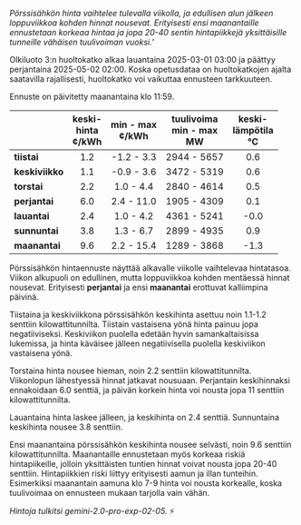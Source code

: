 *Pörssisähkön hinta vaihtelee tulevalla viikolla, ja edullisen alun jälkeen loppuviikkoa kohden hinnat nousevat. Erityisesti ensi maanantaille ennustetaan korkeaa hintaa ja jopa 20-40 sentin hintapiikkejä yksittäisille tunneille vähäisen tuulivoiman vuoksi.*'


Olkiluoto 3:n huoltokatko alkaa lauantaina 2025-03-01 03:00 ja päättyy perjantaina 2025-05-02 02:00. Koska opetusdataa on huoltokatkojen ajalta saatavilla rajallisesti, huoltokatko voi vaikuttaa ennusteen tarkkuuteen.

Ennuste on päivitetty maanantaina klo 11:59.

|    | keski-<br>hinta<br>¢/kWh | min - max<br>¢/kWh | tuulivoima<br>min - max<br>MW | keski-<br>lämpötila<br>°C |
|:---|:---:|:---:|:---:|:---:|
| **tiistai**     | 1.2 | -1.2 - 3.3  | 2944 - 5657 | 0.6 |
| **keskiviikko** | 1.1 | -0.9 - 3.6  | 3472 - 5319 | 0.6 |
| **torstai**    | 2.2 | 1.0 - 4.4   | 2840 - 4614 | 0.5 |
| **perjantai**   | 6.0 | 2.4 - 11.0  | 1905 - 4309 | 0.1 |
| **lauantai**   | 2.4 | 1.0 - 4.2   | 4361 - 5241 | -0.0 |
| **sunnuntai**  | 3.8 | 1.3 - 6.7   | 2899 - 4935 | 0.9 |
| **maanantai**  | 9.6 | 2.2 - 15.4  | 1289 - 3868 | -1.3 |

Pörssisähkön hintaennuste näyttää alkavalle viikolle vaihtelevaa hintatasoa. Viikon alkupuoli on edullinen, mutta loppuviikkoa kohden mentäessä hinnat nousevat. Erityisesti **perjantai** ja ensi **maanantai** erottuvat kalliimpina päivinä.

Tiistaina ja keskiviikkona pörssisähkön keskihinta asettuu noin 1.1-1.2 senttiin kilowattitunnilta. Tiistain vastaisena yönä hinta painuu jopa negatiiviseksi. Keskiviikon puolella edetään hyvin samankaltaisissa lukemissa, ja hinta käväisee jälleen negatiivisella puolella keskiviikon vastaisena yönä.

Torstaina hinta nousee hieman, noin 2.2 senttiin kilowattitunnilta. Viikonlopun lähestyessä hinnat jatkavat nousuaan. Perjantain keskihinnaksi ennakoidaan 6.0 senttiä, ja päivän korkein hinta voi nousta jopa 11 senttiin kilowattitunnilta.

Lauantaina hinta laskee jälleen, ja keskihinta on 2.4 senttiä. Sunnuntaina keskihinta nousee 3.8 senttiin.

Ensi maanantaina pörssisähkön keskihinta nousee selvästi, noin 9.6 senttiin kilowattitunnilta. Maanantaille ennustetaan myös korkeaa riskiä hintapiikeille, jolloin yksittäisten tuntien hinnat voivat nousta jopa 20-40 senttiin. Hintapiikkien riski liittyy erityisesti aamun ja illan tunteihin. Esimerkiksi maanantain aamuna klo 7-9 hinta voi nousta korkealle, koska tuulivoimaa on ennusteen mukaan tarjolla vain vähän.

*Hintoja tulkitsi gemini-2.0-pro-exp-02-05.* ⚡️

